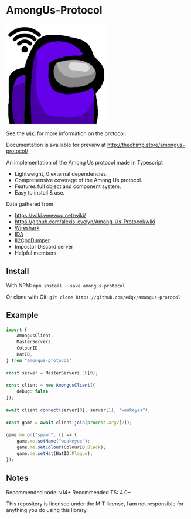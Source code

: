 # AmongUs-Protocol

![Alt text](asset/logo.png "Amongus Protocol")

See the [wiki](https://github.com/edqx/amongus-protocol/wiki) for more information on the protocol.

Documentation is available for preview at http://thechimp.store/amongus-protocol/

An implementation of the Among Us protocol made in Typescript
* Lightweight, 0 external dependencies.
* Comprehensive coverage of the Among Us protocol.
* Features full object and component system.
* Easy to install & use.

Data gathered from
* https://wiki.weewoo.net/wiki/
* https://github.com/alexis-evelyn/Among-Us-Protocol/wiki
* [Wireshark](https://www.wireshark.org/)
* [IDA](https://www.hex-rays.com/products/ida/)
* [Il2CppDumper](https://github.com/Perfare/Il2CppDumper)
* Impostor Discord server
* Helpful members

## Install
With NPM:
`npm install --save amongus-protocol`

Or clone with Git:
`git clone https://github.com/edqx/amongus-protocol`

## Example
```ts
import {
    AmongusClient,
    MasterServers,
    ColourID,
    HatID,
} from "amongus-protocol"

const server = MasterServers.EU[0];

const client = new AmongusClient({
    debug: false
});

await client.connect(server[0], server[1], "weakeyes");

const game = await client.join(process.argv[2]);

game.me.on("spawn", () => {
    game.me.setName("weakeyes");
    game.me.setColour(ColourID.Black);
    game.me.setHat(HatID.Plague);
});
```

## Notes
Recommended node: v14+
Recommended TS: 4.0+

This repository is licensed under the MIT license, I am not responsible for anything you do using this library.